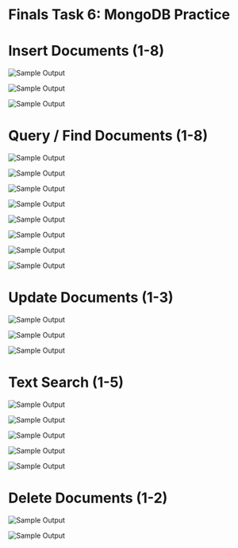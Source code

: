 # Finals Task 6: MongoDB Practice
# Insert Documents (1-8)
  
![Sample Output](images/insert(1).png)
  
![Sample Output](images/insert(2).png)
  
![Sample Output](images/insert(3).png)

# Query / Find Documents (1-8)
  
![Sample Output](images/find.png)
  
![Sample Output](images/find(2).png)
  
![Sample Output](images/find(3).png)

![Sample Output](images/quentin.png)

![Sample Output](images/bradd.png)

![Sample Output](images/hobbit.png)

![Sample Output](images/90s.png)

![Sample Output](images/2010.png)

# Update Documents (1-3)

![Sample Output](images/update(1).png)

![Sample Output](images/update(2).png)

![Sample Output](images/update(3).png)

# Text Search (1-5)

![Sample Output](images/synopsis(1).png)

![Sample Output](images/synopsis(2).png)

![Sample Output](images/synopsis(3).png)

![Sample Output](images/synopsis(4).png)

![Sample Output](images/synopsis(5).png)

# Delete Documents (1-2)

![Sample Output](images/delete(1).png)

![Sample Output](images/delete(2).png)





